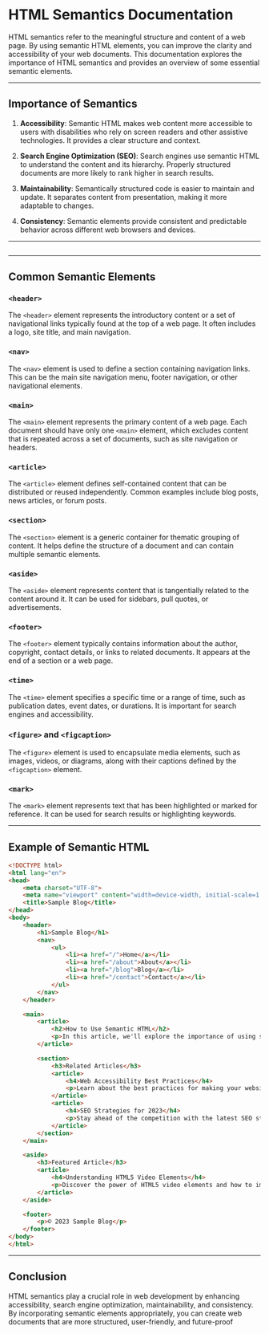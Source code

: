 # HTML Semantics Documentation

HTML semantics refer to the meaningful structure and content of a web page. By using semantic HTML elements, you can improve the clarity and accessibility of your web documents. This documentation explores the importance of HTML semantics and provides an overview of some essential semantic elements.

---

## Importance of Semantics

1. **Accessibility**: Semantic HTML makes web content more accessible to users with disabilities who rely on screen readers and other assistive technologies. It provides a clear structure and context.

2. **Search Engine Optimization (SEO)**: Search engines use semantic HTML to understand the content and its hierarchy. Properly structured documents are more likely to rank higher in search results.

3. **Maintainability**: Semantically structured code is easier to maintain and update. It separates content from presentation, making it more adaptable to changes.

4. **Consistency**: Semantic elements provide consistent and predictable behavior across different web browsers and devices.

---

<img src="file:///C:/Users/user/AppData/Roaming/marktext/images/2023-11-05-00-07-40-image.png" title="" alt="" data-align="center">

---

## Common Semantic Elements

### `<header>`

The `<header>` element represents the introductory content or a set of navigational links typically found at the top of a web page. It often includes a logo, site title, and main navigation.

### `<nav>`

The `<nav>` element is used to define a section containing navigation links. This can be the main site navigation menu, footer navigation, or other navigational elements.

### `<main>`

The `<main>` element represents the primary content of a web page. Each document should have only one `<main>` element, which excludes content that is repeated across a set of documents, such as site navigation or headers.

### `<article>`

The `<article>` element defines self-contained content that can be distributed or reused independently. Common examples include blog posts, news articles, or forum posts.

### `<section>`

The `<section>` element is a generic container for thematic grouping of content. It helps define the structure of a document and can contain multiple semantic elements.

### `<aside>`

The `<aside>` element represents content that is tangentially related to the content around it. It can be used for sidebars, pull quotes, or advertisements.

### `<footer>`

The `<footer>` element typically contains information about the author, copyright, contact details, or links to related documents. It appears at the end of a section or a web page.

### `<time>`

The `<time>` element specifies a specific time or a range of time, such as publication dates, event dates, or durations. It is important for search engines and accessibility.

### `<figure>` and `<figcaption>`

The `<figure>` element is used to encapsulate media elements, such as images, videos, or diagrams, along with their captions defined by the `<figcaption>` element.

### `<mark>`

The `<mark>` element represents text that has been highlighted or marked for reference. It can be used for search results or highlighting keywords.

---

## Example of Semantic HTML

```html
<!DOCTYPE html>
<html lang="en">
<head>
    <meta charset="UTF-8">
    <meta name="viewport" content="width=device-width, initial-scale=1.0">
    <title>Sample Blog</title>
</head>
<body>
    <header>
        <h1>Sample Blog</h1>
        <nav>
            <ul>
                <li><a href="/">Home</a></li>
                <li><a href="/about">About</a></li>
                <li><a href="/blog">Blog</a></li>
                <li><a href="/contact">Contact</a></li>
            </ul>
        </nav>
    </header>

    <main>
        <article>
            <h2>How to Use Semantic HTML</h2>
            <p>In this article, we'll explore the importance of using semantic HTML elements...</p>
        </article>

        <section>
            <h3>Related Articles</h3>
            <article>
                <h4>Web Accessibility Best Practices</h4>
                <p>Learn about the best practices for making your website accessible to all users...</p>
            </article>
            <article>
                <h4>SEO Strategies for 2023</h4>
                <p>Stay ahead of the competition with the latest SEO strategies for 2023...</p>
            </article>
        </section>
    </main>

    <aside>
        <h3>Featured Article</h3>
        <article>
            <h4>Understanding HTML5 Video Elements</h4>
            <p>Discover the power of HTML5 video elements and how to implement them...</p>
        </article>
    </aside>

    <footer>
        <p>© 2023 Sample Blog</p>
    </footer>
</body>
</html>
```

---

## Conclusion

HTML semantics play a crucial role in web development by enhancing accessibility, search engine optimization, maintainability, and consistency. By incorporating semantic elements appropriately, you can create web documents that are more structured, user-friendly, and future-proof
